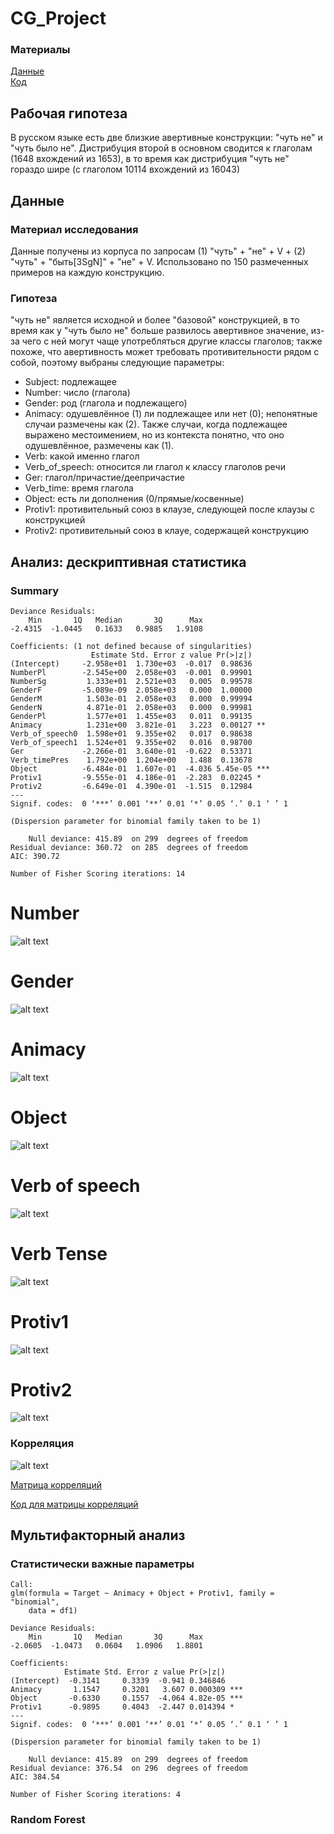 # CG_Project

### Материалы
[Данные](https://github.com/mbibaeva/CG_Project/blob/master/all_data.csv)  
[Код](https://github.com/mbibaeva/CG_Project/blob/master/super_code.R)

## Рабочая гипотеза

В русском языке есть две близкие авертивные конструкции: "чуть не" и "чуть было не". Дистрибуция второй в основном сводится к глаголам (1648 вхождений из 1653), в то время как дистрибуция "чуть не" гораздо шире (с глаголом 10114 вхождений из 16043)

## Данные

### Материал исследования
Данные получены из корпуса по запросам (1) "чуть" + "не"  + V + (2) "чуть" + "быть[3SgN]" + "не" + V. Использовано по 150 размеченных примеров на каждую конструкцию.

### Гипотеза
"чуть не" является исходной и более "базовой" конструкцией, в то время как у "чуть было не" больше развилось авертивное значение, из-за чего с ней могут чаще употребляться другие классы глаголов; также похоже, что авертивность может требовать противительности рядом с собой, поэтому выбраны следующие параметры:

- Subject: подлежащее
- Number: число (глагола)
- Gender: род (глагола и подлежащего)
- Animacy: одушевлённое (1) ли подлежащее или нет (0); непонятные случаи размечены как (2). Также случаи, когда подлежащее выражено местоимением, но из контекста понятно, что оно одушевлённое, размечены как (1).
- Verb: какой именно глагол
- Verb_of_speech: относится ли глагол к классу глаголов речи
- Ger: глагол/причастие/деепричастие
- Verb_time: время глагола
- Object: есть ли дополнения (0/прямые/косвенные)
- Protiv1: противительный союз в клаузе, следующей после клаузы с конструкцией
- Protiv2: противительный союз в клауе, содержащей конструкцию

## Анализ: дескриптивная статистика

### Summary
```
Deviance Residuals: 
    Min       1Q   Median       3Q      Max  
-2.4315  -1.0445   0.1633   0.9885   1.9108  

Coefficients: (1 not defined because of singularities)
                  Estimate Std. Error z value Pr(>|z|)    
(Intercept)     -2.958e+01  1.730e+03  -0.017  0.98636    
NumberPl        -2.545e+00  2.058e+03  -0.001  0.99901    
NumberSg         1.333e+01  2.521e+03   0.005  0.99578    
GenderF         -5.089e-09  2.058e+03   0.000  1.00000    
GenderM          1.503e-01  2.058e+03   0.000  0.99994    
GenderN          4.871e-01  2.058e+03   0.000  0.99981    
GenderPl         1.577e+01  1.455e+03   0.011  0.99135      
Animacy          1.231e+00  3.821e-01   3.223  0.00127 ** 
Verb_of_speech0  1.598e+01  9.355e+02   0.017  0.98638    
Verb_of_speech1  1.524e+01  9.355e+02   0.016  0.98700    
Ger             -2.266e-01  3.640e-01  -0.622  0.53371    
Verb_timePres    1.792e+00  1.204e+00   1.488  0.13678    
Object          -6.484e-01  1.607e-01  -4.036 5.45e-05 ***
Protiv1         -9.555e-01  4.186e-01  -2.283  0.02245 *  
Protiv2         -6.649e-01  4.390e-01  -1.515  0.12984    
---
Signif. codes:  0 ‘***’ 0.001 ‘**’ 0.01 ‘*’ 0.05 ‘.’ 0.1 ‘ ’ 1

(Dispersion parameter for binomial family taken to be 1)

    Null deviance: 415.89  on 299  degrees of freedom
Residual deviance: 360.72  on 285  degrees of freedom
AIC: 390.72

Number of Fisher Scoring iterations: 14
```
# Number

![alt text](https://github.com/mbibaeva/CG_Project/blob/master/number.png)
# Gender

![alt text](https://github.com/mbibaeva/CG_Project/blob/master/gender.png)
# Animacy

![alt text](https://github.com/mbibaeva/CG_Project/blob/master/animacy.png)
# Object

![alt text](https://github.com/mbibaeva/CG_Project/blob/master/object.png)
# Verb of speech

![alt text](https://github.com/mbibaeva/CG_Project/blob/master/verb_of_speech.png)
# Verb Tense 

![alt text](https://github.com/mbibaeva/CG_Project/blob/master/tense.png)
# Protiv1

![alt text](https://github.com/mbibaeva/CG_Project/blob/master/protiv1.png)
# Protiv2

![alt text](https://github.com/mbibaeva/CG_Project/blob/master/protiv2.png)
### Корреляция

![alt text](https://github.com/mbibaeva/CG_Project/blob/master/Rplot.png)

[Матрица корреляций](https://github.com/mbibaeva/CG_Project/blob/master/encode.csv)

[Код для матрицы корреляций](https://github.com/mbibaeva/CG_Project/blob/master/code_to_encode.py)

## Мультифакторный анализ

### Статистически важные параметры

```
Call:
glm(formula = Target ~ Animacy + Object + Protiv1, family = "binomial", 
    data = df1)

Deviance Residuals: 
    Min       1Q   Median       3Q      Max  
-2.0605  -1.0473   0.0604   1.0906   1.8801  

Coefficients:
            Estimate Std. Error z value Pr(>|z|)    
(Intercept)  -0.3141     0.3339  -0.941 0.346846    
Animacy       1.1547     0.3201   3.607 0.000309 ***
Object       -0.6330     0.1557  -4.064 4.82e-05 ***
Protiv1      -0.9895     0.4043  -2.447 0.014394 *  
---
Signif. codes:  0 ‘***’ 0.001 ‘**’ 0.01 ‘*’ 0.05 ‘.’ 0.1 ‘ ’ 1

(Dispersion parameter for binomial family taken to be 1)

    Null deviance: 415.89  on 299  degrees of freedom
Residual deviance: 376.54  on 296  degrees of freedom
AIC: 384.54

Number of Fisher Scoring iterations: 4
```
### Random Forest
